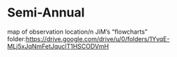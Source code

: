 # Semi-Annual
map of observation location/n
JiM’s “flowcharts” folder:https://drive.google.com/drive/u/0/folders/1YvqE-MLj5xJqNmFetJquclT1HSCODVmH

